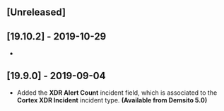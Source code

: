 ## [Unreleased]


## [19.10.2] - 2019-10-29
- 

## [19.9.0] - 2019-09-04
- Added the **XDR Alert Count** incident field, which is associated to the **Cortex XDR Incident** incident type. **(Available from Demsito 5.0)**
